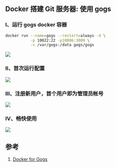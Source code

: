 ﻿## Docker 搭建 Git 服务器: 使用 gogs



### I、运行 gogs docker 容器

```bash
docker run --name=gogs --restart=always -d \
           -p 10022:22 -p10086:3000 \
           -v /var/gogs:/data gogs/gogs
```

![](https://picgo-notes.oss-cn-beijing.aliyuncs.com/img/gogs_install_20210714113301.png)



### II、首次运行配置

![](https://picgo-notes.oss-cn-beijing.aliyuncs.com/img/gogs_init_20210714115253.png)



### III、注册新用户，首个用户即为管理员帐号

![](https://picgo-notes.oss-cn-beijing.aliyuncs.com/img/gogs_register_20210714114535.png)

### IV、畅快使用

![](https://picgo-notes.oss-cn-beijing.aliyuncs.com/img/gogs_using_20210714114658.png)



## 参考

1. [Docker for Gogs](https://github.com/gogs/gogs/tree/main/docker)